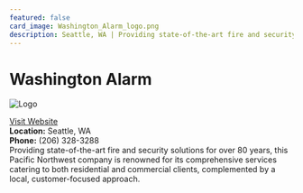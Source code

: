 ```yaml
---
featured: false
card_image: Washington_Alarm_logo.png
description: Seattle, WA | Providing state-of-the-art fire and security solutions for over 80 years, this Pacific Northwest company is renowned for its comprehensive services catering to both residential and commercial clients, complemented by a local, customer-focused approach.
---
```


# Washington Alarm
<img src="Washington_Alarm_logo.png" alt="Logo" style="max-width: 200px; height: auto;">

<a href="https://www.washingtonalarm.com">Visit Website</a>  
**Location:** Seattle, WA  
**Phone:** (206) 328-3288 <br>
Providing state-of-the-art fire and security solutions for over 80 years, this Pacific Northwest company is renowned for its comprehensive services catering to both residential and commercial clients, complemented by a local, customer-focused approach.
